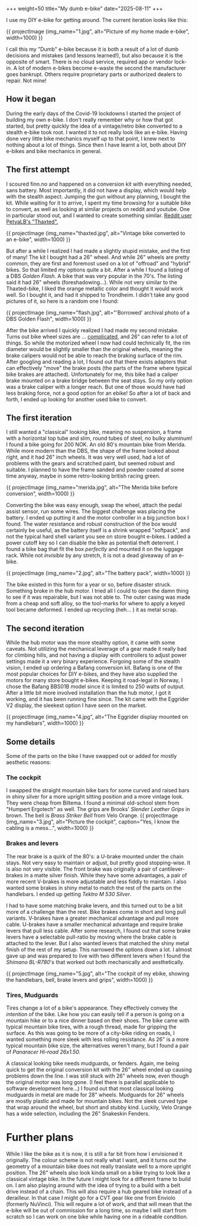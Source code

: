 +++
weight=50
title="My dumb e-bike"
date="2025-08-11"
+++

I use my DIY e-bike for getting around. The current iteration looks like this:


{{ projectImage (img_name="1.jpg", alt="Picture of my home made e-bike", width=1000) }}

I call this my "Dumb" e-bike because it is both a result of a lot of dumb decisions and mistakes (and lessons learned!), but also because it is the opposite of smart. There is no cloud service, required app or vendor lock-in. A lot of modern e-bikes become e-waste the second the manufacturer goes bankrupt. Others require proprietary parts or authorized dealers to repair. Not mine!

## How it began

During the early days of the Covid-19 lockdowns I started the project of building my own e-bike. I don't really remember why or how that got started, but pretty quickly the idea of a vintage/retro bike converted to a stealth e-bike took root. I wanted it to not really look like an e-bike. Having done very little bike mechanics myself up to that point, I knew next to nothing about a lot of things. Since then I have learnt a lot, both about DIY e-bikes and bike mechanics in general. 

## The first attempt

I scoured finn.no and happened on a conversion kit with everything needed, sans battery. Most importantly, it did not have a display, which would help with the stealth aspect. Jumping the gun without any planning, I bought the kit. While waiting for it to arrive, I spent my time browsing for a suitable bike to convert, as well as looking at similar projects on reddit and youtube. One in particular stood out, and I wanted to create something similar. [Reddit user PetyaLB's "Thaxted".](www.reddit.com/r/ebikes/comments/mrk9hy/three_speeds_and_looks_like_it_just_escaped_from/) 

{{ projectImage (img_name="thaxted.jpg", alt="Vintage bike converted to an e-bike", width=1000) }}

But after a while I realized I had made a slightly stupid mistake, and the first of many! The kit I bought had a 26" wheel. And while 26" wheels are pretty common, they are first and foremost used on a lot of "offroad" and "hybrid" bikes. So that limited my options quite a bit. After a while I found a listing of a DBS *Golden Flash*. A bike that was very popular in the 70's. The listing said it had 26" wheels (foreshadowing...). While not very similar to the Thaxted-bike, I liked the orange metallic color and thought it would work well. So I bought it, and had it shipped to Trondheim. I didn't take any good pictures of it, so here is a random one I found:


{{ projectImage (img_name="flash.jpg", alt="'Borrowed' archival photo of a DBS Golden Flash", width=1000) }}


After the bike arrived I quickly realized I had made my second mistake. Turns out bike wheel sizes are ... [complicated](https://www.sheldonbrown.com/tire-sizing.html), and 26" can refer to a lot of things. So while the motorized wheel I now had could technically fit, the rim diameter would be slightly smaller than the original wheels, meaning the brake calipers would not be able to reach the braking surface of the rim. After googling and reading a lot, I found out that there exists adapters that can effectively "move" the brake posts (the parts of the frame where typical bike brakes are attached). Unfortunately for me, this bike had a caliper brake mounted on a brake bridge between the seat stays. So my only option was a brake caliper with a longer reach. But one of those would have had less braking force, not a good option for an ebike! So after a lot of back and forth, I ended up looking for another used bike to convert.

## The first iteration

I still wanted a "classical" looking bike, meaning no suspension, a frame with a horizontal top tube and slim, round tubes of steel, no bulky aluminum! I found a bike going for 200 NOK. An old 80's mountain bike from Merida. While more modern than the DBS, the shape of the frame looked about right, and it had 26" inch wheels. It was very well used, had a lot of problems with the gears and scratched paint, but seemed robust and suitable. I planned to have the frame sanded and powder coated at some time anyway, maybe in some retro-looking british racing green.

{{ projectImage (img_name="merida.jpg", alt="The Merida bike before conversion", width=1000) }}

Converting the bike was easy enough, swap the wheel, attach the pedal assist sensor, run some wires. The biggest challenge was placing the battery. I ended up putting it and the motor controller in a big junction box I found. The water resistance and robust construction of the box would certainly be useful, as the battery itself is a shrink wrapped "softpack", and not the typical hard shell variant you see on store bought e-bikes. I added a power cutoff key so I can disable the bike as potential theft deterrent. I found a bike bag that fit the box *perfectly* and mounted it on the luggage rack. While not _invisible_ by any stretch, it is not a dead giveaway of an e-bike.

{{ projectImage (img_name="2.jpg", alt="The battery pack", width=1000) }}

The bike existed in this form for a year or so, before disaster struck. Something broke in the hub motor. I tried all I could to open the damn thing to see if it was repairable, but I was not able to. The outer casing was made from a cheap and soft alloy, so the tool-marks for where to apply a keyed tool became deformed. I ended up recycling (heh... ) it as metal scrap.

## The second iteration

While the hub motor was the more stealthy option, it came with some caveats. Not utilizing the mechanical leverage of a gear made it really bad for climbing hills, and not having a display with controllers to adjust power settings made it a very binary experience. Forgoing some of the stealth vision, I ended up ordering a Bafang conversion kit. Bafang is one of the most popular choices for DIY e-bikes, and they have also supplied the motors for many store bought e-bikes. Keeping it road-legal in Norway, I chose the Bafang BBS01B model since it is limited to 250 watts of output. After a little bit more involved installation than the hub motor, I got it working, and it has been running fine since. The kit came with the Eggrider V2 display, the sleekest option I have seen on the market. 

{{ projectImage (img_name="4.jpg", alt="The Eggrider display mounted on my handlebars", width=1000) }}

## Some details

Some of the parts on the bike I have swapped out or added for mostly aesthetic reasons:

### The cockpit
I swapped the straight mountain bike bars for some curved and raised bars in shiny silver for a more upright sitting position and a more vintage look. They were cheap from Biltema. I found a minimal old-school stem from "Humpert Ergotech" as well. The grips are Brooks' *Slender Leather Grips* in brown. The bell is *Brass Striker Bell* from Velo Orange.
{{ projectImage (img_name="3.jpg", alt="Picture the cockpit", caption="Yes, I know the cabling is a mess...", width=1000) }}

### Brakes and levers
The rear brake is a quirk of the 80's: a U-brake mounted under the chain stays. Not very easy to maintain or adjust, but pretty good stopping-wise. It is also not very visible. The front brake was originally a pair of cantilever-brakes in a matte silver finish. While they have some advantages, a pair of more recent V-brakes is more adjustable and less fiddly to maintain. I also wanted some brakes in shiny metal to match the rest of the parts on the handlebars. I ended up getting *Tektro M 530 Silver*.

I had to have some matching brake levers, and this turned out to be a bit more of a challenge than the rest. Bike brakes come in short and long pull variants. V-brakes have a greater mechanical advantage and pull more cable. U-brakes have a smaller mechanical advantage and require brake levers that pull less cable. After some research, I found out that some brake levers have a selectable pull-ratio by moving where the brake cable is attached to the lever. But I also wanted levers that matched the shiny metal finish of the rest of my setup. This narrowed the options down a lot. I almost gave up and was prepared to live with two different levers when I found the *Shimano BL-R780*'s that worked out both mechanically and aesthetically.

{{ projectImage (img_name="5.jpg", alt="The cockpit of my ebike, showing the handlebars, bell, brake levers and grips", width=1000) }}

### Tires, Mudguards

Tires change a lot of a bike's appearance. They effectively convey the *intention* of the bike. Like how you can easily tell if a person is going on a mountain hike or to a nice dinner based on their shoes. The bike came with typical mountain bike tires, with a rough thread, made for gripping the surface. As this was going to be more of a city-bike riding on roads, I wanted something more sleek with less rolling resistance. As 26" is a more typical mountain bike size, the alternatives weren't many, but I found a pair of *Panaracer Hi-road 26x1.50.*

A classical looking bike needs mudguards, or fenders. Again, me being quick to get the original conversion kit with the 26" wheel ended up causing problems down the line. I was still stuck with 26" wheels now, even though the original motor was long gone. (I feel there is parallel applicable to software development here...) I found out that most classical looking mudguards in metal are made for 28" wheels. Mudguards for 26" wheels are mostly plastic and made for mountain bikes. Not the sleek curved type that wrap around the wheel, but short and stubby kind. Luckily, Velo Orange has a wide selection, including the 26" Snakeskin Fenders. 


# Further plans

While I like the bike as it is now, it is still a far bit from how I envisioned it originally. The colour scheme is not really what I want, and it turns out the geometry of a mountain bike does not really translate well to a more upright position. The 26" wheels also look kinda small on a bike trying to look like a classical vintage bike. In the future I might look for a different frame to build on. I am also playing around with the idea of trying to a build with a belt drive instead of a chain. This will also require a hub geared bike instead of a derailleur. In that case I might go for a CVT gear like one from Enviolo (formerly NuVinci). This will require a lot of work, and that will mean that the e-bike will be out of commission for a long time, so maybe I will start from scratch so I can work on one bike while having one in a rideable condition.